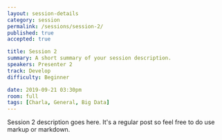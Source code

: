 ```yaml
---
layout: session-details
category: session
permalink: /sessions/session-2/
published: true
accepted: true

title: Session 2
summary: A short summary of your session description.
speakers: Presenter 2
track: Develop
difficulty: Beginner

date: 2019-09-21 03:30pm
room: full
tags: [Charla, General, Big Data]
---
```


Session 2 description goes here. It's a regular post so feel free to do use markup or markdown.

